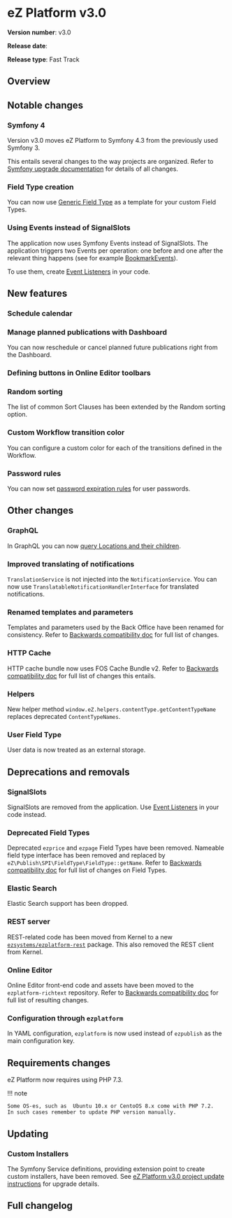 # eZ Platform v3.0

**Version number**: v3.0

**Release date**:

**Release type**: Fast Track

## Overview


## Notable changes

### Symfony 4

Version v3.0 moves eZ Platform to Symfony 4.3 from the previously used Symfony 3.

This entails several changes to the way projects are organized.
Refer to [Symfony upgrade documentation](https://github.com/symfony/symfony/blob/master/UPGRADE-4.0.md)
for details of all changes.

### Field Type creation

You can now use [Generic Field Type](../guide/extending_field_type.md) as a template for your custom Field Types.

### Using Events instead of SignalSlots

The application now uses Symfony Events instead of SignalSlots.
The application triggers two Events per operation: one before and one after the relevant thing happens
(see for example [BookmarkEvents](https://github.com/ezsystems/ezpublish-kernel/blob/master/eZ/Publish/Core/Event/Bookmark/BookmarkEvents.php)).

To use them, create [Event Listeners](https://symfony.com/doc/4.3/event_dispatcher.html) in your code.

## New features

### Schedule calendar

### Manage planned publications with Dashboard
    
You can now reschedule or cancel planned future publications right from the Dashboard.

### Defining buttons in Online Editor toolbars

### Random sorting

The list of common Sort Clauses has been extended by the Random sorting option.

### Custom Workflow transition color

You can configure a custom color for each of the transitions defined in the Workflow.

### Password rules

You can now set [password expiration rules](../guide/user_management.md#password-expiration)
for user passwords.

## Other changes

### GraphQL

In GraphQL you can now [query Locations and their children](../api/graphql_queries.md#querying-locations).

### Improved translating of notifications

`TranslationService` is not injected into the `NotificationService`.
You can now use `TranslatableNotificationHandlerInterface` for translated notifications.

### Renamed templates and parameters

Templates and parameters used by the Back Office have been renamed for consistency.
Refer to [Backwards compatibility doc](ez_platform_v3.0_deprecations.md) for full list of changes.

### HTTP Cache

HTTP cache bundle now uses FOS Cache Bundle v2.
Refer to [Backwards compatibility doc](ez_platform_v3.0_deprecations.md#http-cache-bundle)
for full list of changes this entails.

### Helpers

New helper method `window.eZ.helpers.contentType.getContentTypeName` replaces deprecated `ContentTypeNames`.

### User Field Type

User data is now treated as an external storage.

## Deprecations and removals

### SignalSlots

SignalSlots are removed from the application.
Use [Event Listeners](https://symfony.com/doc/4.3/event_dispatcher.html) in your code instead.

### Deprecated Field Types

Deprecated `ezprice` and `ezpage` Field Types have been removed.
Nameable field type interface has been removed and replaced by `eZ\Publish\SPI\FieldType\FieldType::getName`.
Refer to [Backwards compatibility doc](ez_platform_v3.0_deprecations.md#field-types) for full list of changes on Field Types.

### Elastic Search

Elastic Search support has been dropped.

### REST server

REST-related code has been moved from Kernel to a new [`ezsystems/ezplatform-rest`](https://github.com/ezsystems/ezplatform-rest) package.
This also removed the REST client from Kernel.

### Online Editor

Online Editor front-end code and assets have been moved to the `ezplatform-richtext` repository.
Refer to [Backwards compatibility doc](ez_platform_v3.0_deprecations.md#online-editor) for full list of resulting changes.

### Configuration through `ezplatform`

In YAML configuration, `ezplatform` is now used instead of `ezpublish` as the main configuration key.

## Requirements changes

eZ Platform now requires using PHP 7.3.

!!! note

    Some OS-es, such as  Ubuntu 10.x or CentoOS 8.x come with PHP 7.2.
    In such cases remember to update PHP version manually.

## Updating

### Custom Installers

The Symfony Service definitions, providing extension point to create custom installers, have been removed.
See [eZ Platform v3.0 project update instructions](./ez_platform_v3.0_project_update.md#custom-installers) for upgrade details.

## Full changelog
